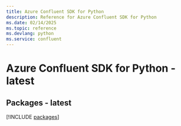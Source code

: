 ```yaml
---
title: Azure Confluent SDK for Python
description: Reference for Azure Confluent SDK for Python
ms.date: 02/14/2025
ms.topic: reference
ms.devlang: python
ms.service: confluent
---
```

# Azure Confluent SDK for Python - latest
## Packages - latest
[!INCLUDE [packages](confluent-index.md)]